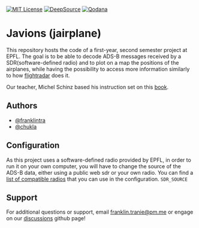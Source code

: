 [![MIT License](https://img.shields.io/badge/License-MIT-green.svg)](https://choosealicense.com/licenses/mit/)
[![DeepSource](https://deepsource.io/gh/franklintra/Javions.svg/?label=active+issues&show_trend=true&token=CmvAJnWex2qCynvmZiepgXiK)](https://deepsource.io/gh/franklintra/Javions/?ref=repository-badge)
[![Qodana](https://github.com/franklintra/Javions/actions/workflows/code_quality.yml/badge.svg?branch=main)](https://github.com/franklintra/Javions/actions/workflows/code_quality.yml)
# Javions (jairplane)
This repository hosts the code of a first-year, second semester project at EPFL. The goal is to be able to decode ADS-B messages received by a SDR(software-defined radio) and to plot on a map the positions of the airplanes, while having the possibility to access more information similarly to how [flightradar](https://www.flightradar24.com/) does it.

Our teacher, Michel Schinz based his instruction set on this [book](https://mode-s.org/decode/).
## Authors

- [@franklintra](https://www.github.com/franklintra)
- [@chukla](https://www.github.com/chukla)


## Configuration

As this project uses a software-defined radio provided by EPFL, in order to run it on your own computer, you will have to change the source of the ADS-B data, either using a public web sdr or your own radio. You can find a [list of compatible radios](https://airspy.com/directory/) that you can use in the configuration.
`SDR_SOURCE`



## Support
For additional questions or support, email franklin.tranie@pm.me or engage on our [discussions](https://github.com/franklintra/Javions/discussions/1) github page!

